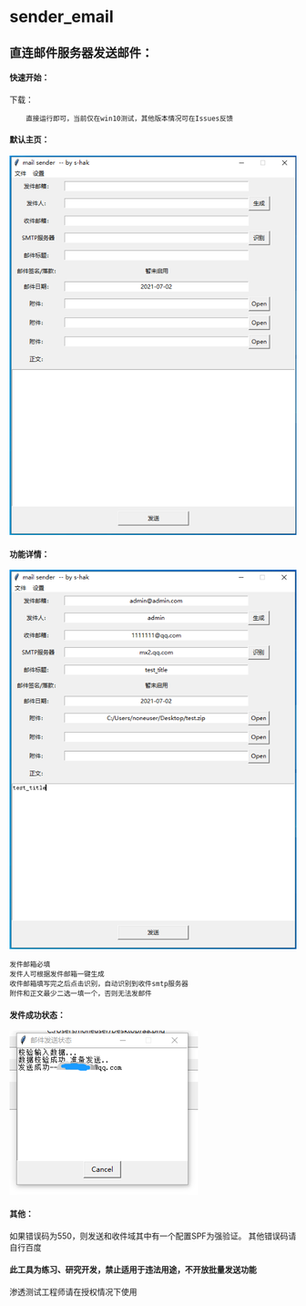 # sender_email

## 直连邮件服务器发送邮件：

#### 快速开始：

下载：
        
        直接运行即可，当前仅在win10测试，其他版本情况可在Issues反馈



#### 默认主页：
![image](https://github.com/S-Hak/mailsender/blob/main/images/1.png)

#### 功能详情：
![image](https://github.com/S-Hak/mailsender/blob/main/images/2.png)

    发件邮箱必填
    发件人可根据发件邮箱一键生成
    收件邮箱填写完之后点击识别，自动识别到收件smtp服务器
    附件和正文最少二选一填一个，否则无法发邮件

#### 发件成功状态：
![image](https://github.com/S-Hak/mailsender/blob/main/images/3.png)


#### 其他：
如果错误码为550，则发送和收件域其中有一个配置SPF为强验证。
其他错误码请自行百度

#### 此工具为练习、研究开发，禁止适用于违法用途，不开放批量发送功能

渗透测试工程师请在授权情况下使用
